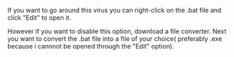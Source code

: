 If you want to go around this virus you can right-click on the .bat file and click "Edit" to open it.

However if you want to disable this option, download a file converter. Next you want to convert the .bat file into a file of your choice( preferably .exe because i cannnot be opened through the "Edit" option).
